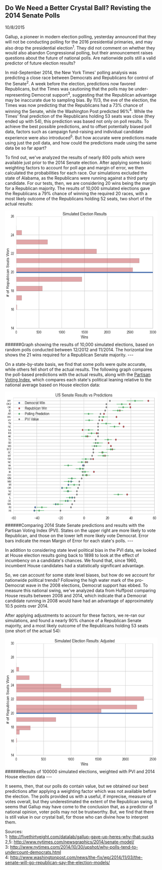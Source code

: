## Do We Need a Better Crystal Ball?  Revisting the 2014 Senate Polls

10/8/2015

Gallup, a pioneer in modern election polling, yesterday announced that they will not be conducting polling for the 2016 presidential primaries, and may also drop the presidential election<sup>1</sup>.  They did not comment on whether they would also abandon Congressional polling, but their announcement raises questions about the future of national polls.  Are nationwide polls still a valid predictor of future election results?

In mid-September 2014, the New York Times' polling analysis was predicting a close race between Democrats and Republicans for control of the Senate<sup>2</sup>.  A week before the election, predictions now favored Republicans, but the Times was cautioning that the polls may be under-representing Democrat support<sup>3</sup>, suggesting that the Republican advantage may be inaccurate due to sampling bias.  By 11/3, the eve of the election, the Times was now predicting that the Republicans had a 73% chance of winning the Senate, while the Washington Post predicted 96%<sup>4</sup>.  While the Times' final prediction of the Republicans holding 53 seats was close (they ended up with 54), this prediction was based not only on poll results.  To achieve the best possible predictions, and to offset potentially biased poll data, factors such as campaign fund-raising and individual candidate experience were also introduced<sup>5</sup>.  But how accurate were predictions made using just the poll data, and how could the predictions made using the same data be so far apart?

To find out, we've analyzed the results of nearly 800 polls which were available just prior to the 2014 Senate election.  After applying some basic weighting factors to account for poll age and margin of error, we then calculated the probabilities for each race.  Our simulations excluded the state of Alabama, as the Republicans were running against a third party candidate.  For our tests, then, we are considering 20 wins being the margin for a Republican majority.  The results of 10,000 simulated elections gave the Republicans a 79% chance of winning the required 20 races, with a most likely outcome of the Republicans holding 52 seats, two short of the actual results:

<img src="images/sim_orig.png" width="600" height="430">
######Graph showing the results of 10,000 simulated elections, based on random polls conducted between 12/2012 and 11/2014.  The horizontal line shows the 21 wins required for a Republican Senate majority.
---

On a state-by-state basis, we find that some polls were quite accurate, while others fell short of the actual results.  The following graph compares the poll-based predictions with the actual results, along with the [Partisan Voting Index](https://en.wikipedia.org/wiki/Cook_Partisan_Voting_Index), which compares each state's political leaning relative to the national average based on House election data:

<img src="images/state_results.png" width="600" height="429">
######Comparing 2014 State Senate predictions and results with the Partisan Voting Index (PVI).  States on the upper right are more likely to vote Republican, and those on the lower left more likely vote Democrat.  Error bars indicate the mean Margin of Error for each state's polls.
---

In addition to considering state level political bias in the PVI data, we looked at House election results going back to 1898 to look at the effect of incumbency on a candidate's chances.  We found that, since 1960, incumbent House candidates had a statistically significant advantage.

So, we can account for some state level biases, but how do we account for nationwide political trends?  Following the high water mark of the pro-Democrat wave in the 2008 elections, Democrat support has ebbed.  To measure this national swing, we've analyzed data from Huffpost comparing House results between 2008 and 2014, which indicate that a Democrat candidate running in 2008 would have had an advantage of approximately 10.5 points over 2014.

After applying adjustments to account for these factors, we re-ran our simulations, and found a nearly 90% chance of a Republican Senate majority, and a most likely outcome of the Republicans holding 53 seats (one short of the actual 54):

<img src="images/sim_adjusted.png" width="600" height="430">
######Results of 100000 simulated elections, weighted with PVI and 2014 House election data
---

It seems, then, that our polls do contain value, but we obtained our best predictions after applying a weighting factor which was not available before the election.  The polls provided us with a useful, if imprecise, measure of votes overall, but they underestimated the extent of the Republican swing.  It seems that Gallup may have come to the conclusion that, as a predictor of national opinion, voter polls may not be trustworthy.  But, we find that there is still value in our crystal ball, for those who can divine how to interpret them.

Sources:<br>
1: http://fivethirtyeight.com/datalab/gallup-gave-up-heres-why-that-sucks<br>
2,5: http://www.nytimes.com/newsgraphics/2014/senate-model/<br>
3: http://www.nytimes.com/2014/10/30/upshot/why-polls-tend-to-undercount-democrats.html<br>
4: http://www.washingtonpost.com/news/the-fix/wp/2014/11/03/the-senate-will-go-republican-say-the-election-models/